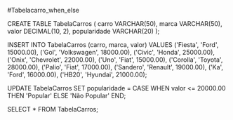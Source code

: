 #Tabelacarro_when_else

CREATE TABLE TabelaCarros (
    carro VARCHAR(50),
    marca VARCHAR(50),
    valor DECIMAL(10, 2),
    popularidade VARCHAR(20)
); 

INSERT INTO TabelaCarros (carro, marca, valor)
VALUES
    ('Fiesta', 'Ford', 15000.00),
    ('Gol', 'Volkswagen', 18000.00),
    ('Civic', 'Honda', 25000.00),
    ('Onix', 'Chevrolet', 22000.00),
    ('Uno', 'Fiat', 15000.00),
    ('Corolla', 'Toyota', 28000.00),
    ('Palio', 'Fiat', 17000.00),
    ('Sandero', 'Renault', 19000.00),
    ('Ka', 'Ford', 16000.00),
    ('HB20', 'Hyundai', 21000.00);

UPDATE TabelaCarros
SET popularidade = CASE
    WHEN valor <= 20000.00 THEN 'Popular'
    ELSE 'Não Popular'
END;

SELECT * FROM TabelaCarros;
